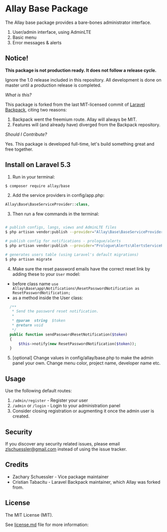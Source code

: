 # Allay Base Package

The Allay base package provides a bare-bones administrator interface.

1. User/admin interface, using AdminLTE
2. Basic menu
3. Error messages & alerts

## Notice!

**This package is not production ready. It does not follow a release cycle.**

Ignore the 1.0 release included in this repository. All development is done on master until
a production release is completed.

*What is this?*

This package is forked from the last MIT-licensed commit of 
[Laravel Backpack](https://github.com/laravel-backpack), citing two reasons:

1. Backpack went the freemium route. Allay will always be MIT.
2. Features will (and already have) diverged from the Backpack repository.

*Should I Contribute?*

Yes. This package is developed full-time, let's build something great and free together.


## Install on Laravel 5.3

1) Run in your terminal:

``` bash
$ composer require allay/base
```

2) Add the service providers in config/app.php:
``` php
Allay\Base\BaseServiceProvider::class,
```

3) Then run a few commands in the terminal:
``` bash

# publish configs, langs, views and AdminLTE files
$ php artisan vendor:publish --provider="Allay\Base\BaseServiceProvider"

# publish config for notifications - prologue/alerts
$ php artisan vendor:publish --provider="Prologue\Alerts\AlertsServiceProvider"

# generates users table (using Laravel's default migrations)
$ php artisan migrate
```

4) Make sure the reset password emails have the correct reset link by adding these to your ```User``` model:
- before class name ```use Allay\Base\app\Notifications\ResetPasswordNotification as ResetPasswordNotification;```
- as a method inside the User class:

``` php
  /**
   * Send the password reset notification.
   *
   * @param  string  $token
   * @return void
   */
  public function sendPasswordResetNotification($token)
  {
      $this->notify(new ResetPasswordNotification($token));
  }
```

5) [optional] Change values in config/allay/base.php to make the admin panel your own. Change menu color, project name, developer name etc.

## Usage 

Use the following default routes:

1. `/admin/register` - Register your user
2. `/admin` or `/login` - Login to your administration panel
3. Consider closing registration or augmenting it once the admin user is created.

## Security

If you discover any security related issues, please email zlschuessler@gmail.com instead of using the issue tracker.

## Credits

- Zachary Schuessler - Vice package maintainer
- Cristian Tabacitu - Laravel Backpack maintainer, which Allay was forked from.

## License

The MIT License (MIT).

See [license.md](license.md) file for more information:

